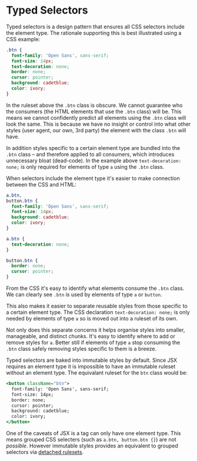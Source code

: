 # Typed Selectors

Typed selectors is a design pattern that ensures all CSS selectors include the element type. The rationale supporting this is best illustrated using a CSS example:

```css
.btn {
  font-family: 'Open Sans', sans-serif;
  font-size: 14px;
  text-decoration: none;
  border: none;
  cursor: pointer;
  background: cadetblue;
  color: ivory;
}
```

In the ruleset above the `.btn` class is obscure. We cannot guarantee who the consumers (the HTML elements that use the `.btn` class) will be. This means we cannot confidently predict all elements using the `.btn` class will look the same. This is because we have no insight or control into what other styles (user agent, our own, 3rd party) the element with the class `.btn` will have.

In addition styles specific to a certain element type are bundled into the `.btn` class – and therefore applied to all consumers, which introduces unnecessary bloat (dead-code). In the example above `text-decoration: none;` is only required for elements of type `a` using the `.btn` class.

When selectors include the element type it's easier to make connection between the CSS and HTML:

```css
a.btn,
button.btn {
  font-family: 'Open Sans', sans-serif;
  font-size: 14px;
  background: cadetblue;
  color: ivory;
}

a.btn {
  text-decoration: none;
}

button.btn {
  border: none;
  cursor: pointer;
}
```

From the CSS it's easy to identify what elements consume the `.btn` class. We can clearly see `.btn` is used by elements of type `a` or `button`.

This also makes it easier to separate reusable styles from those specific to a certain element type. The CSS declaration `text-decoration: none;` is only needed by elements of type `a` so is moved out into a ruleset of its own.

Not only does this separate concerns it helps organise styles into smaller, manageable, and distinct chunks. It's easy to identify where to add or remove styles for `a`. Better still if elements of type `a` stop consuming the `.btn` class safely removing styles specific to them is a breeze.

Typed selectors are baked into immutable styles by default. Since JSX requires an element type it is impossible to have an immutable ruleset without an element type. The equivalant ruleset for the `btn` class would be:

```jsx
<button className="btn">
  font-family: 'Open Sans', sans-serif;
  font-size: 14px;
  border: none;
  cursor: pointer;
  background: cadetblue;
  color: ivory;
</button>
```

One of the caveats of JSX is a tag can only have one element type. This means grouped CSS selecters (such as `a.btn, button.btn {}`) are not *possible*. However immutable styles provides an equivalent to grouped selectors via [detached rulesets]().
